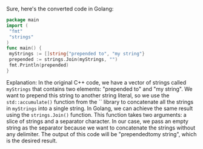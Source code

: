 Sure, here's the converted code in Golang:
```go
package main
import (
 "fmt"
 "strings"
)
func main() {
 myStrings := []string{"prepended to", "my string"}
 prepended := strings.Join(myStrings, "")
 fmt.Println(prepended)
}
```
Explanation:
In the original C++ code, we have a vector of strings called `myStrings` that contains two elements: "prepended to" and "my string". We want to prepend this string to another string literal, so we use the `std::accumulate()` function from the `` library to concatenate all the strings in `myStrings` into a single string.
In Golang, we can achieve the same result using the `strings.Join()` function. This function takes two arguments: a slice of strings and a separator character. In our case, we pass an empty string as the separator because we want to concatenate the strings without any delimiter. The output of this code will be "prependedtomy string", which is the desired result.


